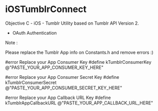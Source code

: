 iOSTumblrConnect
================

Objective C - iOS - Tumblr Utility based on Tumblr API Version 2. 

* OAuth Authentication

Note :

Please replace the Tumblr App info on Constants.h and remove errors :)

  #error Replace your App Consumer Key
  #define kTumblrConsumerKey                         @"PASTE_YOUR_APP_CONSUMER_KEY_HERE"

  #error Replace your App Consumer Secret Key
  #define kTumblrConsumerSecret                      @"PASTE_YOUR_APP_CONSUMER_SECRET_KEY_HERE"

  #error Replace your App Callback URL Key
  #define kTumblrAppCallbackURL                      @"PASTE_YOUR_APP_CALLBACK_URL_HERE"